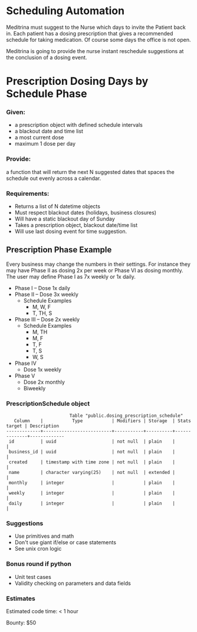 # Scheduling Automation

Meditrina must suggest to the Nurse which days to invite the Patient back in. Each patient has a dosing prescription that gives a recommended schedule for taking medication. Of course some days the office is not open.

Meditrina is going to provide the nurse instant reschedule suggestions at the conclusion of a dosing event.

# Prescription Dosing Days by Schedule Phase

### Given:

- a prescription object with defined schedule intervals
- a blackout date and time list
- a most current dose
- maximum 1 dose per day

### Provide:

a function that will return the next N suggested dates that spaces the schedule out evenly across a calendar.

### Requirements:

- Returns a list of N datetime objects
- Must respect blackout dates (holidays, business closures)
- Will have a static blackout day of Sunday
- Takes a prescription object, blackout date/time list
- Will use last dosing event for time suggestion.


## Prescription Phase Example

Every business may change the numbers in their settings. For instance they may have Phase II as dosing 2x per week or Phase VI as dosing monthly. The user may define Phase I as 7x weekly or 1x daily.

- Phase I
	– Dose 1x daily
- Phase II
	– Dose 3x weekly
	- Schedule Examples
		- M, W, F
		- T, TH, S
- Phase III
	– Dose 2x weekly
	- Schedule Examples
		- M, TH
		- M, F
		- T, F
		- T, S
		- W, S
- Phase IV
	- Dose 1x weekly
- Phase V
	- Dose 2x monthly
	- Biweekly


### PrescriptionSchedule object

```
                        Table "public.dosing_prescription_schedule"
   Column    |           Type           | Modifiers | Storage  | Stats target | Description
-------------+--------------------------+-----------+----------+--------------+-------------
 id          | uuid                     | not null  | plain    |              |
 business_id | uuid                     | not null  | plain    |              |
 created     | timestamp with time zone | not null  | plain    |              |
 name        | character varying(25)    | not null  | extended |              |
 monthly     | integer                  |           | plain    |              |
 weekly      | integer                  |           | plain    |              |
 daily       | integer                  |           | plain    |              |
```

### Suggestions

- Use primitives and math
- Don't use giant if/else or case statements
- See unix cron logic

### Bonus round if python

- Unit test cases
- Validity checking on parameters and data fields

### Estimates

Estimated code time: < 1 hour

Bounty: $50
